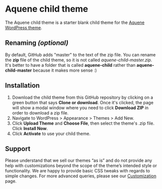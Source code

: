 # Aquene child theme

The Aquene child theme is a starter blank child theme for the <a href="https://themesharbor.com/downloads/aquene/" target="_blank">Aquene WordPress theme</a>.

## Renaming *(optional)*

By default, GitHub adds "master" to the text of the zip file. You can rename the **zip** file of the child theme, so it is not called *aquene-child-master.zip*. It's better to have a folder that is called **aquene-child** rather than **aquene-child-master** because it makes more sense :)

## Installation

1. Download the child theme from this GitHub repository by clicking on a green button that says **Clone or download**. Once it's clicked, the page will show a modal window where you need to click **Download ZIP** in order to download a zip file.
1. Navigate to WordPress > Appearance > Themes > Add New.
1. Click **Upload Theme** and **Choose File**, then select the theme's .zip file. Click **Install Now**.
1. Click **Activate** to use your child theme.

## Support

Please understand that we sell our themes “as is” and do not provide any help with customizations beyond the scope of the theme’s intended style or functionality. We are happy to provide basic CSS tweaks with regards to simple changes. For more advanced queries, please see our <a href="https://themesharbor.com/customization/" target="_blank">Customization</a> page.
